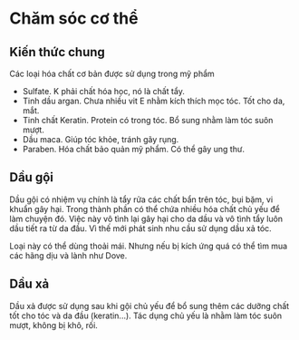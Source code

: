 # Chăm sóc cơ thể

## Kiến thức chung

Các loại hóa chất cơ bản được sử dụng trong mỹ phẩm

- Sulfate. K phải chất hóa học, nó là chất tẩy.
- Tinh dầu argan. Chưa nhiều vit E nhằm kích thích mọc tóc. Tốt cho da, mắt.
- Tinh chất Keratin. Protein có trong tóc. Bổ sung nhằm làm tóc suôn mượt.
- Dầu maca. Giúp tóc khỏe, tránh gãy rụng.
- Paraben. Hóa chất bảo quản mỹ phẩm. Có thể gây ung thư.

## Dầu gội

Dầu gội có nhiệm vụ chính là tẩy rửa các chất bẩn trên tóc, bụi bặm, vi khuẩn gây hại. Trong thành phần có thể chứa nhiều hóa chất chủ yếu để làm chuyện đó. Việc này vô tình lại gây hại cho da dầu và vô tình tẩy luôn dầu tiết ra từ da đầu. Vì thế mới phát sinh nhu cầu sử dụng dầu xả tóc.

Loại này có thể dùng thoải mái. Nhưng nếu bị kích ứng quá có thể tìm mua các hãng dịu và lành như Dove.

## Dầu xả

Dầu xả được sử dụng sau khi gội chủ yếu để bổ sung thêm các dưỡng chất tốt cho tóc và da đầu (keratin...). Tác dụng chủ yếu là nhằm làm tóc suôn mượt, không bị khô, rối.
